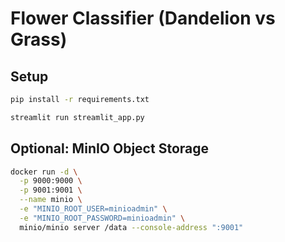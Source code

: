 # Flower Classifier (Dandelion vs Grass)

## Setup

```bash
pip install -r requirements.txt

streamlit run streamlit_app.py
```

## Optional: MinIO Object Storage

```bash
docker run -d \
  -p 9000:9000 \
  -p 9001:9001 \
  --name minio \
  -e "MINIO_ROOT_USER=minioadmin" \
  -e "MINIO_ROOT_PASSWORD=minioadmin" \
  minio/minio server /data --console-address ":9001"
```
